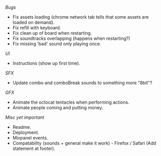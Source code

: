 *Bugs*
- Fix assets loading (chrome network tab tells that some assets are loaded on demand).
- Fix refill with keyboard.
- Fix clean up of board when restarting.
- Fix soundtracks overlapping (happens when restarting?)
- Fix missing 'bad' sound only playing once.

*UI*
- Instructions (show up first time).

*SFX*
- Update combo and comboBreak sounds to something more "8bit"?

*GFX*
- Animate the octocat tentacles when performing actions.
- Animate people coming and putting money.

*Misc yet important*
- Readme.
- Deployment.
- Mixpanel events.
- Compatability (sounds + general make it work) - Firefox / Safari (Add statement at footer).

